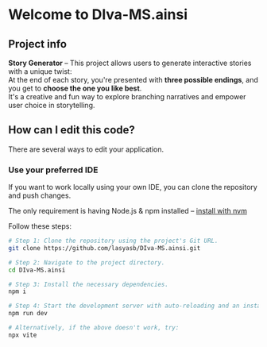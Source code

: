 # Welcome to DIva-MS.ainsi

## Project info

**Story Generator** – This project allows users to generate interactive stories with a unique twist:  
At the end of each story, you're presented with **three possible endings**, and you get to **choose the one you like best**.  
It's a creative and fun way to explore branching narratives and empower user choice in storytelling.

## How can I edit this code?

There are several ways to edit your application.

### Use your preferred IDE

If you want to work locally using your own IDE, you can clone the repository and push changes.

The only requirement is having Node.js & npm installed – [install with nvm](https://github.com/nvm-sh/nvm#installing-and-updating)

Follow these steps:

```sh
# Step 1: Clone the repository using the project's Git URL.
git clone https://github.com/lasyasb/DIva-MS.ainsi.git

# Step 2: Navigate to the project directory.
cd DIva-MS.ainsi

# Step 3: Install the necessary dependencies.
npm i

# Step 4: Start the development server with auto-reloading and an instant preview.
npm run dev

# Alternatively, if the above doesn't work, try:
npx vite
